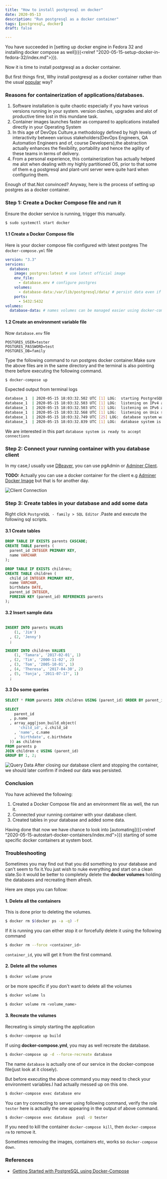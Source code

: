 ```yaml
---
title: "How to install postgresql on docker"
date: 2020-05-13
description: "Run postgresql as a docker container"
tags: [postgresql, docker]
draft: false

---
```


You have succeeded in [setting up docker engine in Fedora 32 and installing docker compose as well]({{<relref "2020-05-15-setup-docker-in-fedora-32/index.md">}}).

Now it is time to install postgresql as a docker container.

But first things first, Why install postgresql as a docker container rather than the usual [popular](https://computingforgeeks.com/how-to-install-postgresql-12-on-fedora/) way?

### Reasons for containerization of applications/databases.

1. Software installation is quite chaotic especially if you have various versions running in your system.
version clashes, upgrades and alot of productive time lost in this mundane task.
2. Container images launches faster as compared to applications installed directly in your Operating System
3. In this age of DevOps Culture,a methodology defined by high levels of interactivity between various 
stakeholders(DevOps Engineers, QA Automation Engineers and of, course Developers),the abstraction actually enhances the flexibility, portability and hence the agility of these teams in terms of delivery.
4. From a personal experience, this containerization has actually helped me alot when dealing with my highly partitioned OS, prior to that some of them e.g postgresql and plant-uml server were quite hard when configuring them.

Enough of that.Not convinced? Anyway, here is the process of setting up postgres as a docker container.

### Step 1: Create a Docker Compose file and run it

Ensure the docker service is running, trigger this manually.

```bash
$ sudo systemctl start docker
```

#### 1.1 Create a Docker Compose file

Here is your docker compose file configured with latest postgres
The `docker-compose.yml` file
```yml
version: "3.3"
services:
  database:
    image: postgres:latest # use latest official image
    env_file:
      - database.env # configure postgres
    volumes:
      - database-data:/var/lib/postgresql/data/ # persist data even if container shuts down
    ports:
      - 5432:5432
volumes:
  database-data: # names volumes can be managed easier using docker-compose

```
#### 1.2 Create an environment variable file

Now `database.env` file
```
POSTGRES_USER=tester
POSTGRES_PASSWORD=test
POSTGRES_DB=family
```
Type the following command to run postgres docker container.Make sure the above files are in the same directory
and the terminal is also pointing there before executing the following command.

```bash
$ docker-compose up 

```

Expected output from terminal logs

```bash
database_1  | 2020-05-15 18:03:32.502 UTC [1] LOG:  starting PostgreSQL 12.2 (Debian 12.2-2.pgdg100+1) on x86_64-pc-linux-gnu, compiled by gcc (Debian 8.3.0-6) 8.3.0, 64-bit
database_1  | 2020-05-15 18:03:32.503 UTC [1] LOG:  listening on IPv4 address "0.0.0.0", port 5432
database_1  | 2020-05-15 18:03:32.503 UTC [1] LOG:  listening on IPv6 address "::", port 5432
database_1  | 2020-05-15 18:03:32.568 UTC [1] LOG:  listening on Unix socket "/var/run/postgresql/.s.PGSQL.5432"
database_1  | 2020-05-15 18:03:32.749 UTC [25] LOG:  database system was shut down at 2020-05-15 18:03:24 UTC
database_1  | 2020-05-15 18:03:32.839 UTC [1] LOG:  database system is ready to accept connections

```
We are interested in this part `database system is ready to accept connections`

### Step 2: Connect your running container with you database client

In my case,I usually use [DBeaver](https://dbeaver.io/), you can use pgAdmin or [Adminer Client](https://www.adminer.org/).

**TODO:** Actually you can use a docker container for the client e.g [Adminer Docker Image](https://hub.docker.com/_/adminer/) but that is for another day.

![Client Connection](./postgre-img-1.png)


### Step 3: Create tables in your database and add some data

Right click `PostgreSQL - family > SQL Editor` .Paste and execute the following sql scripts.

#### 3.1 Create tables
```sql
DROP TABLE IF EXISTS parents CASCADE;
CREATE TABLE parents (
  parent_id INTEGER PRIMARY KEY,
  name VARCHAR
);

DROP TABLE IF EXISTS children;
CREATE TABLE children (
  child_id INTEGER PRIMARY KEY,
  name VARCHAR,
  birthdate DATE,
  parent_id INTEGER,
  FOREIGN KEY (parent_id) REFERENCES parents
);
```

#### 3.2 Insert sample data
```sql

INSERT INTO parents VALUES
    (1, 'Jim')
  , (2, 'Jenny')
  ;

INSERT INTO children VALUES
    (1, 'Tamara', '2017-02-01', 1)
  , (2, 'Tim', '2000-11-02', 2)
  , (3, 'Tom', '2005-10-01', 1)
  , (4, 'Theresa', '2017-04-30', 2)
  , (5, 'Tonja', '2011-07-17', 1)
  ;

```

#### 3.3 Do some queries
```sql
SELECT * FROM parents JOIN children USING (parent_id) ORDER BY parent_id;
```
```sql
SELECT
    parent_id
  , p.name
  , array_agg(json_build_object(
      'child_id', c.child_id
    , 'name', c.name
    , 'birthdate', c.birthdate
  )) as children
FROM parents p
JOIN children c USING (parent_id)
GROUP BY 1, 2;
```
![Query Data](./postgre-img-2.png)
After closing our database client and stopping the container, we should later confirm if indeed our data was persisted.

### Conclusion
You have achieved the following:
1. Created a Docker Compose file and an environment file as well, the run it.
2. Connected your running container with your database client.
3. Created tables in your database and added some data.

Having done that now we have chance to look into [automating]({{<relref "2020-05-15-autostart-docker-containers/index.md">}}) starting of some specific docker containers at system boot.


### Troubleshooting
Sometimes you may find out that you did something to your database and can't seem to fix it.You just wish to nuke everything and start on a clean
slate.So it would be better to completely delete the **docker volumes** holding the databases and recreating them afresh.

Here are steps you can follow:

#### 1. Delete all the containers
This is done prior to deleting the volumes.
```bash
$ docker rm $(docker ps -a -q) -f
```
If it is running you can either stop it or forcefully delete it using the following command
```bash
$ docker rm --force <container_id>
```

`container_id`, you will get it from the first command.

####  2. Delete all the volumes
```bash
$ docker volume prune
```
or be more specific if you don't want to delete all the volumes
```bash
$ docker volume ls
```
```bash
$ docker volume rm <volume_name>
```
#### 3. Recreate the volumes
Recreating is simply starting the application
```bash
$ docker-compose up build
```

If using **docker-compose.yml**, you may as well recreate the database.

```bash
$ docker-compose up -d --force-recreate database
```
The name `database` is actually one of our service in the docker-compose file(just look at it closely).

But before executing the above command you may need to check your environment variables.I had actually messed up on this one.

```bash
$ docker-compose exec database env
```
You can try connecting to server using following command, verify the role `tester` here is actually the one appearing in the output of above command.
```bash
$ docker-compose exec database  psql -U tester
```
If you need to kill the container `docker-compose kill`, then `docker-compose rm` to remove it.

Sometimes removing the images, containers etc, works so `docker-compose down`.

### References
- [Getting Started with PostgreSQL using Docker-Compose](https://medium.com/analytics-vidhya/getting-started-with-postgresql-using-docker-compose-34d6b808c47c)


